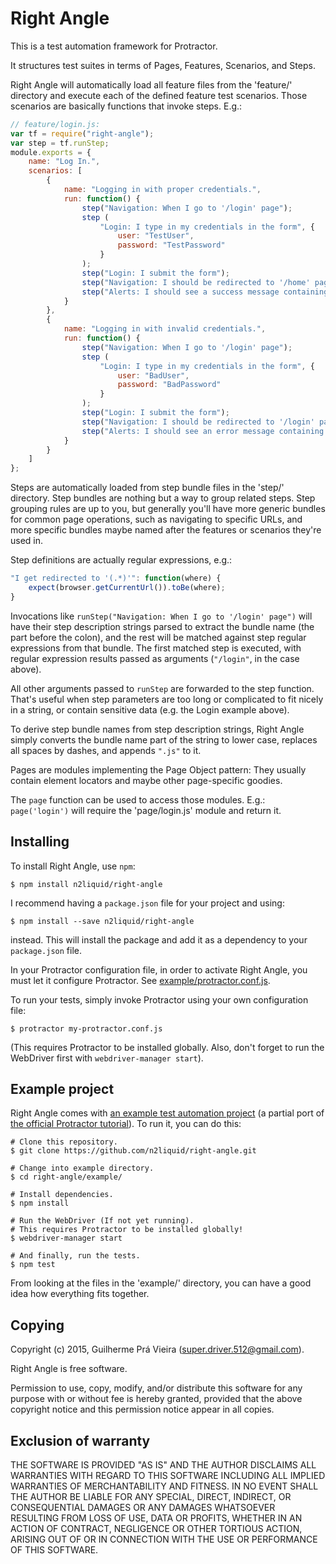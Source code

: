 Right Angle
===

This is a test automation framework for Protractor.

It structures test suites in terms of Pages, Features, Scenarios, and Steps.

Right Angle will automatically load all feature files from the 'feature/' directory and execute each of the defined feature test scenarios. Those scenarios are basically functions that invoke steps. E.g.:

```js
// feature/login.js:
var tf = require("right-angle");
var step = tf.runStep;
module.exports = {
	name: "Log In.",
	scenarios: [
		{
			name: "Logging in with proper credentials.",
			run: function() {
				step("Navigation: When I go to '/login' page");
				step (
					"Login: I type in my credentials in the form", {
						user: "TestUser",
						password: "TestPassword"
					}
				);
				step("Login: I submit the form");
				step("Navigation: I should be redirected to '/home' page");
				step("Alerts: I should see a success message containing the string 'welcome back'");
			}
		},
		{
			name: "Logging in with invalid credentials.",
			run: function() {
				step("Navigation: When I go to '/login' page");
				step (
					"Login: I type in my credentials in the form", {
						user: "BadUser",
						password: "BadPassword"
					}
				);
				step("Login: I submit the form");
				step("Navigation: I should be redirected to '/login' page");
				step("Alerts: I should see an error message containing the string 'invalid user name or password'");
			}
		}
	]
};
```

Steps are automatically loaded from step bundle files in the 'step/' directory. Step bundles are nothing but a way to group related steps. Step grouping rules are up to you, but generally you'll have more generic bundles for common page operations, such as navigating to specific URLs, and more specific bundles maybe named after the features or scenarios they're used in.

Step definitions are actually regular expressions, e.g.:

```js
"I get redirected to '(.*)'": function(where) {
	expect(browser.getCurrentUrl()).toBe(where);
}
```

Invocations like `runStep("Navigation: When I go to '/login' page")` will have their step description strings parsed to extract the bundle name (the part before the colon), and the rest will be matched against step regular expressions from that bundle. The first matched step is executed, with regular expression results passed as arguments (`"/login"`, in the case above).

All other arguments passed to `runStep` are forwarded to the step function. That's useful when step parameters are too long or complicated to fit nicely in a string, or contain sensitive data (e.g. the Login example above).

To derive step bundle names from step description strings, Right Angle simply converts the bundle name part of the string to lower case, replaces all spaces by dashes, and appends `".js"` to it.

Pages are modules implementing the Page Object pattern: They usually contain element locators and maybe other page-specific goodies.

The `page` function can be used to access those modules. E.g.: `page('login')` will require the 'page/login.js' module and return it.

Installing
---

To install Right Angle, use `npm`:

	$ npm install n2liquid/right-angle

I recommend having a `package.json` file for your project and using:

	$ npm install --save n2liquid/right-angle

instead. This will install the package and add it as a dependency to your `package.json` file.

In your Protractor configuration file, in order to activate Right Angle, you must let it configure Protractor. See [example/protractor.conf.js](example/protractor.conf.js).

To run your tests, simply invoke Protractor using your own configuration file:

	$ protractor my-protractor.conf.js

(This requires Protractor to be installed globally. Also, don't forget to run the WebDriver first with `webdriver-manager start`).

Example project
---

Right Angle comes with [an example test automation project](example/) (a partial port of [the official Protractor tutorial](https://angular.github.io/protractor/#/tutorial)). To run it, you can do this:

	# Clone this repository.
	$ git clone https://github.com/n2liquid/right-angle.git

	# Change into example directory.
	$ cd right-angle/example/

	# Install dependencies.
	$ npm install

	# Run the WebDriver (If not yet running).
	# This requires Protractor to be installed globally!
	$ webdriver-manager start

	# And finally, run the tests.
	$ npm test

From looking at the files in the 'example/' directory, you can have a good idea how everything fits together.

Copying
---

Copyright (c) 2015, Guilherme Prá Vieira (super.driver.512@gmail.com).

Right Angle is free software.

Permission to use, copy, modify, and/or distribute this software for any purpose with or without fee is hereby granted, provided that the above copyright notice and this permission notice appear in all copies.

Exclusion of warranty
---

THE SOFTWARE IS PROVIDED "AS IS" AND THE AUTHOR DISCLAIMS ALL WARRANTIES WITH REGARD TO THIS SOFTWARE INCLUDING ALL IMPLIED WARRANTIES OF MERCHANTABILITY AND FITNESS. IN NO EVENT SHALL THE AUTHOR BE LIABLE FOR ANY SPECIAL, DIRECT, INDIRECT, OR CONSEQUENTIAL DAMAGES OR ANY DAMAGES WHATSOEVER RESULTING FROM LOSS OF USE, DATA OR PROFITS, WHETHER IN AN ACTION OF CONTRACT, NEGLIGENCE OR OTHER TORTIOUS ACTION, ARISING OUT OF OR IN CONNECTION WITH THE USE OR PERFORMANCE OF THIS SOFTWARE.
